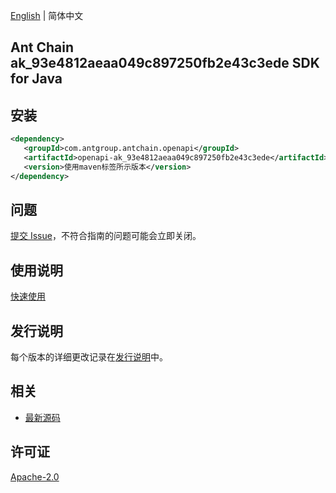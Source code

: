 [English](README.md) | 简体中文

## Ant Chain ak_93e4812aeaa049c897250fb2e43c3ede SDK for Java

## 安装

```xml
<dependency>
   <groupId>com.antgroup.antchain.openapi</groupId>
   <artifactId>openapi-ak_93e4812aeaa049c897250fb2e43c3ede</artifactId>
   <version>使用maven标签所示版本</version>
</dependency>
```

## 问题

[提交 Issue](https://github.com/alipay/antchain-openapi-prod-sdk/issues/new)，不符合指南的问题可能会立即关闭。

## 使用说明

[快速使用](https://github.com/alipay/antchain-openapi-prod-sdk)

## 发行说明

每个版本的详细更改记录在[发行说明](./ChangeLog.txt)中。

## 相关

- [最新源码](https://github.com/alipay/antchain-openapi-prod-sdk/)

## 许可证

[Apache-2.0](http://www.apache.org/licenses/LICENSE-2.0)
